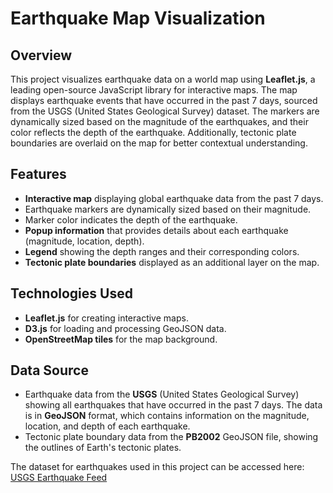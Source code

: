 # Earthquake Map Visualization

## Overview
This project visualizes earthquake data on a world map using **Leaflet.js**, a leading open-source JavaScript library for interactive maps. The map displays earthquake events that have occurred in the past 7 days, sourced from the USGS (United States Geological Survey) dataset. The markers are dynamically sized based on the magnitude of the earthquakes, and their color reflects the depth of the earthquake. Additionally, tectonic plate boundaries are overlaid on the map for better contextual understanding.

## Features
- **Interactive map** displaying global earthquake data from the past 7 days.
- Earthquake markers are dynamically sized based on their magnitude.
- Marker color indicates the depth of the earthquake.
- **Popup information** that provides details about each earthquake (magnitude, location, depth).
- **Legend** showing the depth ranges and their corresponding colors.
- **Tectonic plate boundaries** displayed as an additional layer on the map.

## Technologies Used
- **Leaflet.js** for creating interactive maps.
- **D3.js** for loading and processing GeoJSON data.
- **OpenStreetMap tiles** for the map background.

## Data Source
- Earthquake data from the **USGS** (United States Geological Survey) showing all earthquakes that have occurred in the past 7 days. The data is in **GeoJSON** format, which contains information on the magnitude, location, and depth of each earthquake.
- Tectonic plate boundary data from the **PB2002** GeoJSON file, showing the outlines of Earth's tectonic plates.

The dataset for earthquakes used in this project can be accessed here:  
[USGS Earthquake Feed](https://earthquake.usgs.gov/earthquakes/feed/v1.0/summary/all_week.geojson)
